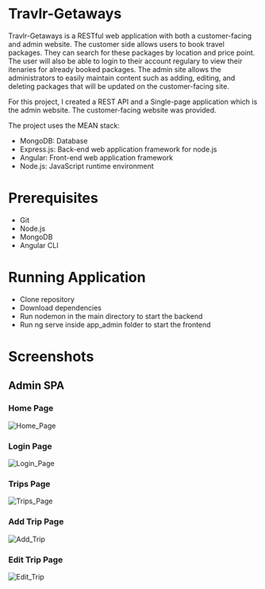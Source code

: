 # Travlr-Getaways

Travlr-Getaways is a RESTful web application with both a customer-facing and admin website. The customer side allows users to book travel packages. They can search for these packages by location and price point. The user will also be able to login to their account regulary to view their itenaries for already booked packages. The admin site allows the administrators to easily maintain content such as adding, editing, and deleting packages that will be updated on the customer-facing site.

For this project, I created a REST API and a Single-page application which is the admin website. The customer-facing website was provided.

The project uses the MEAN stack:
 * MongoDB: Database
 * Express.js: Back-end web application framework for node.js
 * Angular: Front-end web application framework
 * Node.js: JavaScript runtime environment 
  
# Prerequisites
 * Git
 * Node.js
 * MongoDB
 * Angular CLI
 
# Running Application
 * Clone repository
 * Download dependencies
 * Run nodemon in the main directory to start the backend
 * Run ng serve inside app_admin folder to start the frontend 

# Screenshots

## Admin SPA

### Home Page
![Home_Page](https://user-images.githubusercontent.com/70078012/188279807-6f67d1d6-29f2-422c-82cd-5be2936aa5c0.png)

### Login Page
![Login_Page](https://user-images.githubusercontent.com/70078012/188279657-d6213b90-9cc2-4fe2-88f6-5aff574b8edf.png)

### Trips Page
![Trips_Page](https://user-images.githubusercontent.com/70078012/188279843-630fe320-8042-4301-9799-e7c1b38761b4.png)

### Add Trip Page
![Add_Trip](https://user-images.githubusercontent.com/70078012/188279971-e01ad585-90d6-4fb9-a6f9-fe1d2664ff2c.png)

### Edit Trip Page
![Edit_Trip](https://user-images.githubusercontent.com/70078012/188279997-894117f9-ab33-4719-a6ac-67a7585ec1d4.png)
